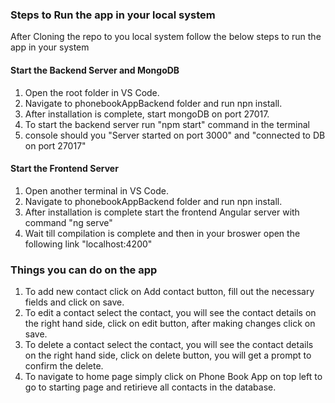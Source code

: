 ### Steps to Run the app in your local system 
After Cloning the repo to you local system follow the below steps to run the app in your system

#### Start the Backend Server and MongoDB
1. Open the root folder in VS Code.
2. Navigate to phonebookAppBackend folder and run npn install.
3. After installation is complete, start mongoDB on port 27017.
4. To start the backend server run "npm start" command in the terminal
5. console should you "Server started on port 3000" and "connected to DB on port 27017"

#### Start the Frontend Server
1. Open another terminal in VS Code.
2. Navigate to phonebookAppBackend folder and run npn install.
3. After installation is complete start the frontend Angular server with command "ng serve"
4. Wait till compilation is complete and then in your broswer open the following link "localhost:4200"

### Things you can do on the app
1. To add new contact click on Add contact button, fill out the necessary fields and click on save.
2. To edit a contact select the contact, you will see the contact details on the right hand side, click on edit button, after making changes click on save.
3. To delete a contact select the contact, you will see the contact details on the right hand side, click on delete button, you will get a prompt to confirm the delete.
4. To navigate to home page simply click on Phone Book App on top left to go to starting page and retirieve all contacts in the database.